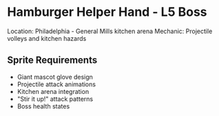 # Hamburger Helper Hand - L5 Boss

Location: Philadelphia - General Mills kitchen arena
Mechanic: Projectile volleys and kitchen hazards

## Sprite Requirements
- Giant mascot glove design
- Projectile attack animations
- Kitchen arena integration
- "Stir it up!" attack patterns
- Boss health states